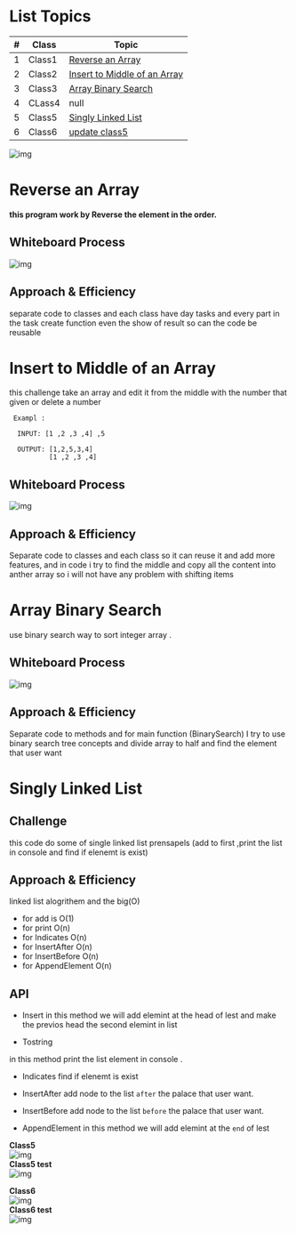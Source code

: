 # List Topics

 #|Class|Topic
---|-----|----
1  |Class1|[Reverse an Array](#Reverse-an-Array)
2  |Class2|[Insert to Middle of an Array](#Insert-to-Middle-of-an-Array)
3  |Class3|[Array Binary Search](#Array-Binary-Search)
4  |CLass4|null
5  |Class5|[Singly Linked List](#Singly-Linked-List)
6  |Class6|[update class5](#Singly-Linked-List)


![img](./image/challenge-Logo2.jpg)

# Reverse an Array

**this program work by Reverse the element in the order.**

## Whiteboard Process
![img](./image/reverseArray.PNG)

## Approach & Efficiency

separate code to classes and each class have day tasks and every part in the task create function even the show of result so can the code be reusable 


# Insert to Middle of an Array

this challenge take an array and edit it from the middle with the number that given or delete a number
```
 Exampl :
 
  INPUT: [1 ,2 ,3 ,4] ,5

  OUTPUT: [1,2,5,3,4]
          [1 ,2 ,3 ,4]
```
## Whiteboard Process
![img](./image/array-insert-shift-IMAGE.PNG)


## Approach & Efficiency
 Separate code to classes and each class so it can reuse it and add more features, and in code i try to find the middle and copy all the content into anther array so i will not have any problem with shifting items





# Array Binary Search


use binary search way to sort integer array .


## Whiteboard Process
![img](./image/array-binary-search.png)


## Approach & Efficiency
 Separate code to methods and for main function (BinarySearch) I try to use binary search tree concepts and divide array to half and find the element that user want


# Singly Linked List

## Challenge

this code do some of single linked list prensapels (add to first ,print the list in console and find if elenemt is exist)


## Approach & Efficiency

linked list alogrithem and the big(O) 
- for add is O(1)
- for print O(n)
- for Indicates O(n)
- for InsertAfter O(n)
- for InsertBefore O(n)
- for AppendElement O(n)


## API 
- Insert
 in this method we will add elemint at the head of lest and make the previos head the second elemint in list


-  Tostring 

in this method print the list element in console .


- Indicates
 find if elenemt is exist 

- InsertAfter
add node to the list `after` the palace that user want.

- InsertBefore
add node to the list `before` the palace that user want.

- AppendElement
in this method we will add elemint at the `end` of lest 



**Class5**  
![img](./image/Class5.PNG)  
**Class5 test**  
![img](./image/Class5_test.PNG)  

**Class6**  
![img](./image/Class6.PNG)  
**Class6 test**  
![img](./image/Class6_5_test.PNG) 

